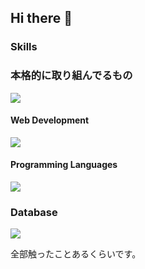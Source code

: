 ## Hi there 👋

### Skills

### 本格的に取り組んでるもの
<p align="left">
  <img src="https://skillicons.dev/icons?i=react,go,mysql" />
</p>


#### Web Development
<p align="left">
  <img src="https://skillicons.dev/icons?i=html,css,js,react" />
</p>

#### Programming Languages
<p align="left">
  <img src="https://skillicons.dev/icons?i=java,python,c,go" />
</p>

### Database
<p align="left">
  <img src="https://skillicons.dev/icons?i=mysql" />
</p>


<p>全部触ったことあるくらいです。</p>


